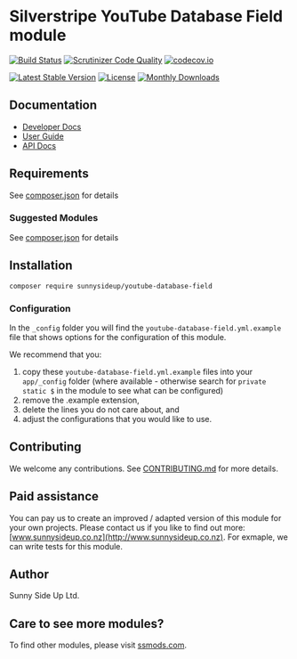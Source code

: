 # Silverstripe YouTube Database Field module
[![Build Status](https://travis-ci.org/sunnysideup/silverstripe-youtube-database-field.svg?branch=master)](https://travis-ci.org/sunnysideup/silverstripe-youtube-database-field)
[![Scrutinizer Code Quality](https://scrutinizer-ci.com/g/sunnysideup/silverstripe-youtube-database-field/badges/quality-score.png?b=master)](https://scrutinizer-ci.com/g/sunnysideup/silverstripe-youtube-database-field/?branch=master)
[![codecov.io](https://codecov.io/github/sunnysideup/silverstripe-youtube-database-field/coverage.svg?branch=master)](https://codecov.io/github/sunnysideup/silverstripe-youtube-database-field?branch=master)

[![Latest Stable Version](https://poser.pugx.org/sunnysideup/youtube-database-field/version)](https://packagist.org/packages/sunnysideup/youtube-database-field)
[![License](https://poser.pugx.org/sunnysideup/youtube-database-field/license)](https://packagist.org/packages/sunnysideup/youtube-database-field)
[![Monthly Downloads](https://poser.pugx.org/sunnysideup/youtube-database-field/d/monthly)](https://packagist.org/packages/sunnysideup/youtube-database-field)


## Documentation



 * [Developer Docs](docs/en/INDEX.md)
 * [User Guide](docs/en/userguide.md)
 * [API Docs](http://docs.ssmods.com/sunnysideup/youtube-database-field/classes.xhtml)


## Requirements



See [composer.json](composer.json) for details


### Suggested Modules



See [composer.json](composer.json) for details


## Installation


```
composer require sunnysideup/youtube-database-field
```

### Configuration



In the `_config` folder you will find the `youtube-database-field.yml.example`
file that shows options for the configuration of this module.

We recommend that you:

  1. copy these `youtube-database-field.yml.example` files into your
`app/_config` folder (where available - otherwise search for `private static $` in the module to see what can be configured)
  2. remove the .example extension,
  3. delete the lines you do not care about, and
  4. adjust the configurations that you would like to use.


## Contributing



We welcome any contributions. See [CONTRIBUTING.md](CONTRIBUTING.md) for more details.

## Paid assistance



You can pay us to create an improved / adapted version of this module for your own projects.  Please contact us if you like to find out more: [www.sunnysideup.co.nz](http://www.sunnysideup.co.nz).  For exmaple, we can write tests for this module.  

## Author



Sunny Side Up Ltd.


## Care to see more modules?

To find other modules, please visit [ssmods.com](http://ssmods.com/).
